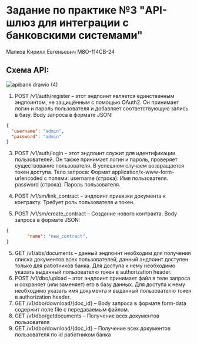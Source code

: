 # Задание по практике №3 "API-шлюз для интеграции с банковскими системами"
Малков Кирилл Евгеньевич
М8О-114СВ-24
## Схема API:
![apibank drawio (4)](https://github.com/user-attachments/assets/f641b081-2bc9-4ee4-b81e-78948baedb74)



1.	POST /v1/auth/register – этот эндпоинт является единственным эндпоинтом, не защищённым с помощью OAuth2. Он принимает логин и пароль пользователя и добавляет соответствующую запись в базу.
Body запроса в формате JSON:
```json
{
  "username": "admin",
  "password": "admin"
}
```

3.	POST /v1/auth/login – этот эндпоинт служит для идентификации пользователей. Он также принимает логин и пароль, проверяет существование пользователя. В успешном случаем возвращается токен доступа. 
Тело запроса: Формат application/x-www-form-urlencoded с полями:
    		username (строка): Имя пользователя.
    		password (строка): Пароль пользователя.

4.	POST /v1/sm/link_contract – эндпоинт привязки документа к контракту. Требует роль пользователя и токен.

5.	POST /v1/sm/create_contract – Создание нового контракта. Body запроса в формате JSON:
```json
{
  		"name": "new_contract",
}
```

5.	GET /v1/abs/documents – данный эндпоинт необходим для получения списка документов всех пользователей, данный эндпоинт доступен только для работников банка. Для доступа к нему необходимо указать выданный пользователю токен в authorization header.
6.	POST /v1/dbo/upload – этот эндпоинт принимает файл в теле запроса и сохраняет (или заменяет) его в базу данных. Для доступа к нему необходимо указать имя документа и выданный пользователю токен в authorization header.
7.	GET /v1/dbo/download/{doc_id} – Body запроса в формате form-data содержит поле file с передаваемым файлом.
8.	GET /v1/dbo/getdocuments – Получение всех документов пользователя
9.	GET /v1/dbo/download/{doc_id} – Получение всех документов пользователя по id работником банка
